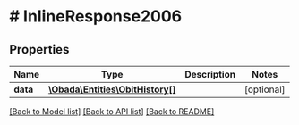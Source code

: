 # # InlineResponse2006

## Properties

Name | Type | Description | Notes
------------ | ------------- | ------------- | -------------
**data** | [**\Obada\Entities\ObitHistory[]**](ObitHistory.md) |  | [optional]

[[Back to Model list]](../../README.md#models) [[Back to API list]](../../README.md#endpoints) [[Back to README]](../../README.md)
